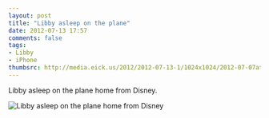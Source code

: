 ```yaml
---
layout: post
title: "Libby asleep on the plane"
date: 2012-07-13 17:57
comments: false
tags: 
- Libby
- iPhone
thumbsrc: http://media.eick.us/2012/2012-07-13-1/1024x1024/2012-07-07at15.57.01.jpg
---
```

Libby asleep on the plane home from Disney.


![Libby asleep on the plane home from Disney](http://media.eick.us/media/photographs/2012/2012-07-13-1/2012-07-07at15.57.01.jpg)
